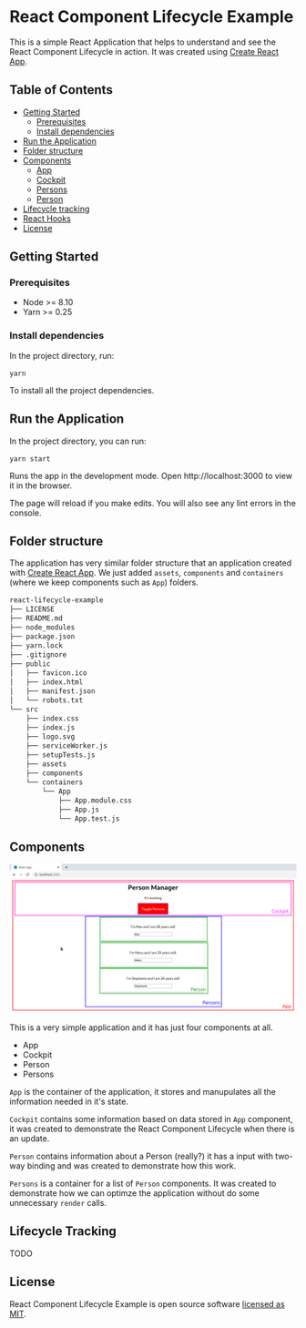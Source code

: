 # React Component Lifecycle Example

This is a simple React Application that helps to understand and see the React Component Lifecycle in action. It was created using [Create React App](https://github.com/facebook/create-react-app).

## Table of Contents

- [Getting Started](#getting-started)
    - [Prerequisites](#prerequisites)
    - [Install dependencies](#prerequisites)
- [Run the Application](#run-the-application)
- [Folder structure](#folder-structure)
- [Components](#components)
    - [App](#app)
    - [Cockpit](#cockpit)
    - [Persons](#persons)
    - [Person](#person)
- [Lifecycle tracking](#lifecycle-tracking)
- [React Hooks](#react-hooks)
- [License](#license)

## Getting Started

### Prerequisites
- Node >= 8.10
- Yarn >= 0.25

### Install dependencies

In the project directory, run:

```
yarn
```

To install all the project dependencies.

## Run the Application

In the project directory, you can run:
```
yarn start
```

Runs the app in the development mode.
Open http://localhost:3000 to view it in the browser.

The page will reload if you make edits.
You will also see any lint errors in the console.

## Folder structure

The application has very similar folder structure that an application created with [Create React App](https://github.com/facebook/create-react-app). We just added `assets`, `components` and `containers` (where we keep components such as `App`) folders.

```
react-lifecycle-example
├── LICENSE
├── README.md
├── node_modules
├── package.json
├── yarn.lock
├── .gitignore
├── public
│   ├── favicon.ico
│   ├── index.html
│   ├── manifest.json
│   └── robots.txt
└── src
    ├── index.css
    ├── index.js
    ├── logo.svg
    ├── serviceWorker.js
    ├── setupTests.js
    ├── assets
    ├── components
    └── containers
        └── App
            ├── App.module.css
            ├── App.js
            └── App.test.js
```

## Components
![components](docs/assets/components.png)

This is a very simple application and it has just four components at all.

- App
- Cockpit
- Person
- Persons

`App` is the container of the application, it stores and manupulates all the information needed in it's state.

`Cockpit` contains some information based on data stored in `App` component, it was created to demonstrate the React Component Lifecycle when there is an update.

`Person` contains information about a Person (really?) it has a input with two-way binding and was created to demonstrate how this work.

`Persons` is a container for a list of `Person` components. It was created to demonstrate how we can optimze the application without do some unnecessary `render` calls.


## Lifecycle Tracking

TODO

## License

React Component Lifecycle Example is open source software [licensed as MIT](https://github.com/davipviana/react-lifecycle-example/blob/master/LICENSE).